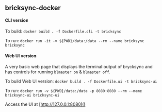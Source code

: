 ## bricksync-docker

#### CLI version

To build:
`docker build . -f Dockerfile.cli -t bricksync`

To run:
`docker run -it -v ${PWD}/data:/data --rm --name bricksync bricksync`

#### Web UI version

A very basic web page that displays the terminal output of brycksync and has controls for running `blmaster on` & `blmaster off`.

To build Web UI version:
`docker build . -f Dockerfile.ui -t bricksync-ui`

To run:
`docker run -v ${PWD}/data:/data -p 8080:8080 --rm --name bricksync-ui bricksync-ui`

Access the UI at [http://127.0.0.1:8080]()
